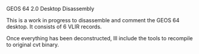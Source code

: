 GEOS 64 2.0
Desktop Disassembly

This is a work in progress to disassemble and comment the GEOS 64 desktop.  It consists of 6 VLIR records.  

Once everything has been deconstructed, Ill include the tools to recompile to original cvt binary.